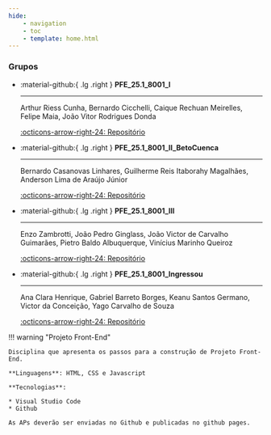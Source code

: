 ```yaml
---
hide:
    - navigation
    - toc
    - template: home.html
---
```


### Grupos

<div class="grid cards" markdown>

-   :material-github:{ .lg .right } __PFE_25.1_8001_I__

    ---

    Arthur Riess Cunha,	Bernardo Cicchelli,	Caique Rechuan Meirelles, Felipe Maia, João Vitor Rodrigues Donda

    [:octicons-arrow-right-24: Repositório](https://github.com/Projetos-de-Extensao/PFE_25.1_8001_I)

-   :material-github:{ .lg .right } __PFE_25.1_8001_II_BetoCuenca__

    ---

    Bernardo Casanovas Linhares, Guilherme Reis Itaborahy Magalhães, Anderson Lima de Araújo Júnior

    [:octicons-arrow-right-24: Repositório](https://github.com/Projetos-de-Extensao/PFE_25.1_8001_II)

-   :material-github:{ .lg .right } __PFE_25.1_8001_III__

    ---

    Enzo Zambrotti, João Pedro Ginglass, João Victor de Carvalho Guimarães, Pietro Baldo Albuquerque, Vinícius Marinho Queiroz	

    [:octicons-arrow-right-24: Repositório](https://github.com/Projetos-de-Extensao/PFE_25.1_8001_III)

-   :material-github:{ .lg .right } __PFE_25.1_8001_Ingressou__

    ---

    Ana Clara Henrique,	Gabriel Barreto Borges, Keanu Santos Germano, Victor da Conceição, Yago Carvalho de Souza

    [:octicons-arrow-right-24: Repositório](https://github.com/Projetos-de-Extensao/PFE_25.1_8001_IV)
</div>

!!! warning "Projeto Front-End"

    Disciplina que apresenta os passos para a construção de Projeto Front-End.

    **Linguagens**: HTML, CSS e Javascript

    **Tecnologias**:

    * Visual Studio Code
    * Github

    As APs deverão ser enviadas no Github e publicadas no github pages.





